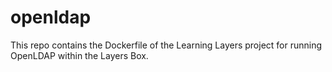 # openldap

This repo contains the Dockerfile of the Learning Layers project for running OpenLDAP within the Layers Box.
